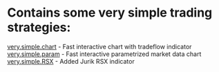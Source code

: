 # Contains some very simple trading strategies:

[very.simple.chart] - Fast interactive chart with tradeflow indicator
[very.simple.param] - Fast interactive parametrized market data chart
[very.simple.RSX] - Added Jurik RSX indicator


[very.simple.chart]: <https://mybinder.org/v2/gh/zxweed/simple/main?filepath=very.simple.chart.ipynb>
[very.simple.param]: <https://mybinder.org/v2/gh/zxweed/simple/main?filepath=very.simple.param.ipynb>
[very.simple.RSX]: <https://mybinder.org/v2/gh/zxweed/simple/main?filepath=very.simple.RSX.ipynb>
